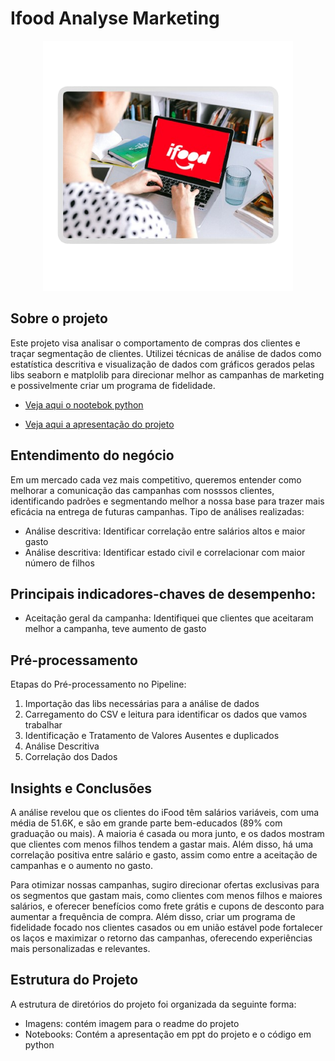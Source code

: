 # Ifood Analyse Marketing

<p align="center"> <img 
                     src="./imagens/capa1.png",
                     width="400px"> </p></img>

## Sobre o projeto
Este projeto visa analisar o comportamento de compras dos clientes e traçar segmentação de clientes. Utilizei técnicas de análise de dados como estatística descritiva e visualização de dados com gráficos gerados pelas libs seaborn e matplolib para direcionar melhor as campanhas de marketing e possivelmente criar um programa de fidelidade.

- [Veja aqui o nootebok python](https://github.com/Anameliti/IfoodAnalys/tree/main/notebook)
  
- [Veja aqui a apresentação do projeto](https://github.com/Anameliti/IfoodAnalys/tree/main/notebook)

## Entendimento do negócio

Em um mercado cada vez mais competitivo, queremos entender como melhorar a comunicação das campanhas com nosssos clientes, identificando padrões e segmentando melhor a nossa base para trazer mais eficácia na entrega de futuras campanhas. 
Tipo de análises realizadas:
- Análise descritiva: Identificar correlação entre salários altos e maior gasto
- Análise descritiva: Identificar estado civil e correlacionar com maior número de filhos

## Principais indicadores-chaves de desempenho:
- Aceitação geral da campanha: Identifiquei que clientes que aceitaram melhor a campanha, teve aumento de gasto

## Pré-processamento

Etapas do Pré-processamento no Pipeline:
1. Importação das libs necessárias para a análise de dados
2. Carregamento do CSV e leitura para identificar os dados que vamos trabalhar
3. Identificação e Tratamento de Valores Ausentes e duplicados
4. Análise Descritiva
5. Correlação dos Dados

## Insights e Conclusões

A análise revelou que os clientes do iFood têm salários variáveis, com uma média de 51.6K, e são em grande parte bem-educados (89% com graduação ou mais). A maioria é casada ou mora junto, e os dados mostram que clientes com menos filhos tendem a gastar mais. Além disso, há uma correlação positiva entre salário e gasto, assim como entre a aceitação de campanhas e o aumento no gasto.

Para otimizar nossas campanhas, sugiro direcionar ofertas exclusivas para os segmentos que gastam mais, como clientes com menos filhos e maiores salários, e oferecer benefícios como frete grátis e cupons de desconto para aumentar a frequência de compra. Além disso, criar um programa de fidelidade focado nos clientes casados ou em união estável pode fortalecer os laços e maximizar o retorno das campanhas, oferecendo experiências mais personalizadas e relevantes.

## Estrutura do Projeto

A estrutura de diretórios do projeto foi organizada da seguinte forma:

- Imagens: contém imagem para o readme do projeto
- Notebooks: Contém a apresentação em ppt do projeto e o código em python 
